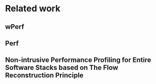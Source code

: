# Related work

## wPerf



## Perf



## Non-intrusive Performance Profiling for  Entire Software Stacks based on  The Flow Reconstruction Principle